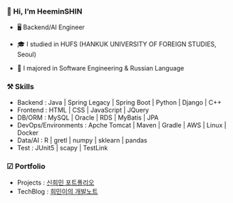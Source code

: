 ### 👋 Hi, I’m HeeminSHIN
* 🖥️ Backend/AI Engineer

* 🎓 I studied in HUFS (HANKUK UNIVERSITY OF FOREIGN STUDIES, Seoul) 

* 📃 I majored in Software Engineering & Russian Language 


### ⚒️ Skills
* Backend : Java | Spring Legacy | Spring Boot | Python | Django | C++
* Frontend : HTML | CSS | JavaScript | JQuery
* DB/ORM : MySQL | Oracle | RDS | MyBatis | JPA 
* DevOps/Environments : Apche Tomcat | Maven | Gradle | AWS | Linux | Docker 
* Data/AI : R | gretl | numpy | sklearn | pandas
* Test : JUnit5 | scapy | TestLink

### ☑ Portfolio
* Projects : [신희민 포트폴리오](https://github.com/Vida0822/portfolio?tab=readme-ov-file#%EC%8B%A0%ED%9D%AC%EB%AF%BC-%ED%8F%AC%ED%8A%B8%ED%8F%B4%EB%A6%AC%EC%98%A4)
* TechBlog : [희민이의 개발노트](https://vida0822.github.io/categories/)
